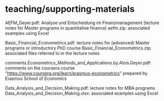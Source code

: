 # teaching/supporting-materials

AEFM_Geyer.pdf: Analyse und Entscheidung im Finanzmanagement (lecture notes for Master programs in quantitative finance)
aefm.zip: associated examples using Excel

Basic_Financial_Econometrics.pdf: lecture notes for (advanced) Master programs or introductory PhD course
Basic_Financial_Econometrics.zip: associated files referred to in the lecture notes

comments.Econometrics_Methods_and_Applications.by.Alois.Geyer.pdf: comments on the coursera course "https://www.coursera.org/learn/erasmus-econometrics" prepared by Erasmus School of Economics

Data_Analysis_and_Decision_Making.pdf: lecture notes for MBA programs
Data_Analysis_and_Decision_Making.xlsx: associated examples using Excel
